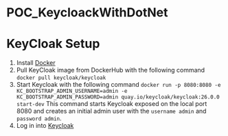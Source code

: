 # POC_KeycloackWithDotNet

# KeyCloak Setup
1. Install [Docker](https://www.docker.com/products/docker-desktop/)
1. Pull KeyCloak image from DockerHub with the following command 
`docker pull keycloak/keycloak`
1. Start Keycloak with the following command `docker run -p 8080:8080 -e KC_BOOTSTRAP_ADMIN_USERNAME=admin -e KC_BOOTSTRAP_ADMIN_PASSWORD=admin quay.io/keycloak/keycloak:26.0.0 start-dev` This command starts Keycloak exposed on the local port 8080 and creates an initial admin user with the `username admin` and `password admin`.
1. Log in into [Keycloak](http://localhost:8080/admin)